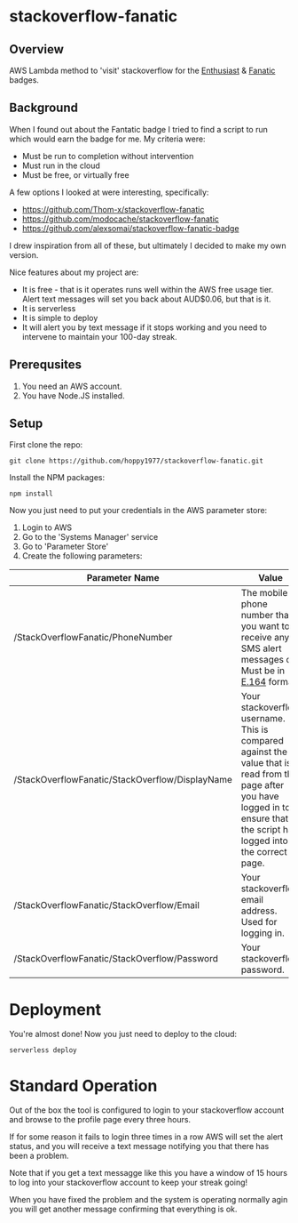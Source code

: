 # stackoverflow-fanatic
## Overview
AWS Lambda method to 'visit' stackoverflow for the [Enthusiast](https://stackoverflow.com/help/badges/83/fanatic) &amp; [Fanatic](https://stackoverflow.com/help/badges/71/enthusiast) badges.

## Background
When I found out about the Fantatic badge I tried to find a script to run which would earn the badge for me.
My criteria were:
* Must be run to completion without intervention
* Must run in the cloud
* Must be free, or virtually free

A few options I looked at were interesting, specifically:
* https://github.com/Thom-x/stackoverflow-fanatic
* https://github.com/modocache/stackoverflow-fanatic
* https://github.com/alexsomai/stackoverflow-fanatic-badge

I drew inspiration from all of these, but ultimately I decided to make my own version.

Nice features about my project are:
* It is free - that is it operates runs well within the AWS free usage tier. Alert text messages will set you back about AUD$0.06, but that is it.
* It is serverless
* It is simple to deploy
* It will alert you by text message if it stops working and you need to intervene to maintain your 100-day streak.

## Prerequsites
1. You need an AWS account.
2. You have Node.JS installed.

## Setup
First clone the repo:
```
git clone https://github.com/hoppy1977/stackoverflow-fanatic.git
```

Install the NPM packages:
```
npm install
```

Now you just need to put your credentials in the AWS parameter store:
1. Login to AWS
2. Go to the 'Systems Manager' service
3. Go to 'Parameter Store'
4. Create the following parameters:

| Parameter Name                                  | Value         |
| ----------------------------------------------- | ------------- |
| /StackOverflowFanatic/PhoneNumber               | The mobile phone number that you  want to receive any SMS alert messages on.<br/>Must be in [E.164](https://en.wikipedia.org/wiki/E.164) format. |
| /StackOverflowFanatic/StackOverflow/DisplayName | Your stackoverflow username.<br/>This is compared against the value that is read from the page after you have logged in to ensure that the script has logged into the correct page. |
| /StackOverflowFanatic/StackOverflow/Email       | Your stackoverflow email address.<br/>Used for logging in. |
| /StackOverflowFanatic/StackOverflow/Password    | Your stackoverflow password.  |

# Deployment
You're almost done! Now you just need to deploy to the cloud:
```
serverless deploy
```

# Standard Operation
Out of the box the tool is configured to login to your stackoverflow account and browse to the profile page every three hours.

If for some reason it fails to login three times in a row AWS will set the alert status, and you will receive a text message notifying you that there has been a problem.

Note that if you get a text messagge like this you have a window of 15 hours to log into your stackoverflow account to keep your streak going!

When you have fixed the problem and the system is operating normally agin you will get another message confirming that everything is ok.
